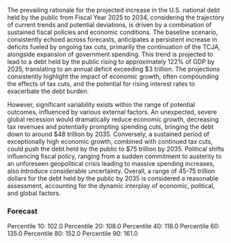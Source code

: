 The prevailing rationale for the projected increase in the U.S. national debt held by the public from Fiscal Year 2025 to 2034, considering the trajectory of current trends and potential deviations, is driven by a combination of sustained fiscal policies and economic conditions. The baseline scenario, consistently echoed across forecasts, anticipates a persistent increase in deficits fueled by ongoing tax cuts, primarily the continuation of the TCJA, alongside expansion of government spending. This trend is projected to lead to a debt held by the public rising to approximately 122% of GDP by 2035, translating to an annual deficit exceeding $3 trillion. The projections consistently highlight the impact of economic growth, often compounding the effects of tax cuts, and the potential for rising interest rates to exacerbate the debt burden.

However, significant variability exists within the range of potential outcomes, influenced by various external factors. An unexpected, severe global recession would dramatically reduce economic growth, decreasing tax revenues and potentially prompting spending cuts, bringing the debt down to around $48 trillion by 2035. Conversely, a sustained period of exceptionally high economic growth, combined with continued tax cuts, could push the debt held by the public to $75 trillion by 2035. Political shifts influencing fiscal policy, ranging from a sudden commitment to austerity to an unforeseen geopolitical crisis leading to massive spending increases, also introduce considerable uncertainty.  Overall, a range of 45-75 trillion dollars for the debt held by the public by 2035 is considered a reasonable assessment, accounting for the dynamic interplay of economic, political, and global factors.

### Forecast

Percentile 10: 102.0
Percentile 20: 108.0
Percentile 40: 118.0
Percentile 60: 135.0
Percentile 80: 152.0
Percentile 90: 161.0
